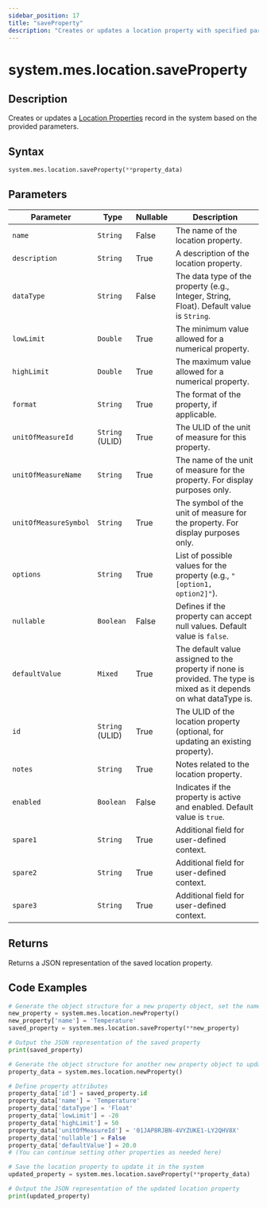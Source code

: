 ```yaml
---
sidebar_position: 17
title: "saveProperty"
description: "Creates or updates a location property with specified parameters."
---
```


# system.mes.location.saveProperty

## Description

Creates or updates a [Location Properties](../../data-model/location-model/location-property) record in the system based on the provided parameters.

## Syntax

```python
system.mes.location.saveProperty(**property_data)
```

## Parameters

| Parameter             | Type            | Nullable | Description                                                                                                          |
| --------------------- | --------------- | -------- | -------------------------------------------------------------------------------------------------------------------- |
| `name`                | `String`        | False    | The name of the location property.                                                                                   |
| `description`         | `String`        | True     | A description of the location property.                                                                              |
| `dataType`            | `String`        | False    | The data type of the property (e.g., Integer, String, Float). Default value is `String`.                            |
| `lowLimit`            | `Double`        | True     | The minimum value allowed for a numerical property.                                                                  |
| `highLimit`           | `Double`        | True     | The maximum value allowed for a numerical property.                                                                  |
| `format`              | `String`        | True     | The format of the property, if applicable.                                                                           |
| `unitOfMeasureId`     | `String` (ULID) | True     | The ULID of the unit of measure for this property.                                                                   |
| `unitOfMeasureName`   | `String`        | True     | The name of the unit of measure for the property. For display purposes only.                                         |
| `unitOfMeasureSymbol` | `String`        | True     | The symbol of the unit of measure for the property. For display purposes only.                                       |
| `options`             | `String`        | True     | List of possible values for the property (e.g., `"[option1, option2]"`).                                             |
| `nullable`            | `Boolean`       | False    | Defines if the property can accept null values. Default value is `false`.                                            |
| `defaultValue`        | `Mixed`         | True     | The default value assigned to the property if none is provided. The type is mixed as it depends on what dataType is. |
| `id`                  | `String` (ULID) | True     | The ULID of the location property (optional, for updating an existing property).                                     |
| `notes`               | `String`        | True     | Notes related to the location property.                                                                              |
| `enabled`             | `Boolean`       | False    | Indicates if the property is active and enabled. Default value is `true`.                                            |
| `spare1`              | `String`        | True     | Additional field for user-defined context.                                                                           |
| `spare2`              | `String`        | True     | Additional field for user-defined context.                                                                           |
| `spare3`              | `String`        | True     | Additional field for user-defined context.                                                                           |

## Returns

Returns a JSON representation of the saved location property.

## Code Examples

```python
# Generate the object structure for a new property object, set the name and save it
new_property = system.mes.location.newProperty()
new_property['name'] = 'Temperature'
saved_property = system.mes.location.saveProperty(**new_property)

# Output the JSON representation of the saved property
print(saved_property)

# Generate the object structure for another new property object to update the previous property
property_data = system.mes.location.newProperty()

# Define property attributes
property_data['id'] = saved_property.id
property_data['name'] = 'Temperature'
property_data['dataType'] = 'Float'
property_data['lowLimit'] = -20
property_data['highLimit'] = 50
property_data['unitOfMeasureId'] = '01JAP8RJBN-4VYZUKE1-LY2QHV8X'
property_data['nullable'] = False
property_data['defaultValue'] = 20.0
# (You can continue setting other properties as needed here)

# Save the location property to update it in the system
updated_property = system.mes.location.saveProperty(**property_data)

# Output the JSON representation of the updated location property
print(updated_property)
```
